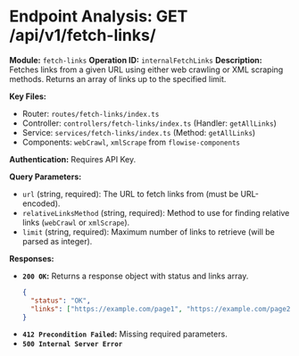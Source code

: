 # Endpoint Analysis: GET /api/v1/fetch-links/

**Module:** `fetch-links`
**Operation ID:** `internalFetchLinks`
**Description:** Fetches links from a given URL using either web crawling or XML scraping methods. Returns an array of links up to the specified limit.

**Key Files:**
* Router: `routes/fetch-links/index.ts`
* Controller: `controllers/fetch-links/index.ts` (Handler: `getAllLinks`)
* Service: `services/fetch-links/index.ts` (Method: `getAllLinks`)
* Components: `webCrawl`, `xmlScrape` from `flowise-components`

**Authentication:** Requires API Key.

**Query Parameters:**
*   `url` (string, required): The URL to fetch links from (must be URL-encoded).
*   `relativeLinksMethod` (string, required): Method to use for finding relative links (`webCrawl` or `xmlScrape`).
*   `limit` (string, required): Maximum number of links to retrieve (will be parsed as integer).

**Responses:**
*   **`200 OK`:** Returns a response object with status and links array.
    ```json
    {
      "status": "OK",
      "links": ["https://example.com/page1", "https://example.com/page2", ...]
    }
    ```
*   **`412 Precondition Failed`:** Missing required parameters.
*   **`500 Internal Server Error`**
